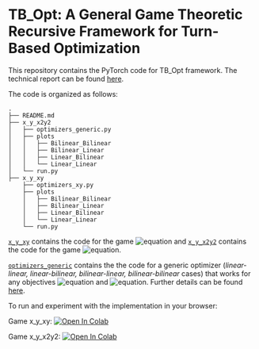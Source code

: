 # TB_Opt: A General Game Theoretic Recursive Framework for Turn-Based Optimization

This repository contains the PyTorch code for TB_Opt framework. The technical report can be found [here](https://drive.google.com/file/d/1L68uYLje17KQEtqo5FkgyLnjXmkXnWZj/view?usp=sharing). 

The code is organized as follows:
```
.
├── README.md
├── x_y_x2y2
│   ├── optimizers_generic.py
│   ├── plots
│   │   ├── Bilinear_Bilinear
│   │   ├── Bilinear_Linear
│   │   ├── Linear_Bilinear
│   │   └── Linear_Linear
│   └── run.py   
├── x_y_xy
    ├── optimizers_xy.py
    ├── plots
    │   ├── Bilinear_Bilinear
    │   ├── Bilinear_Linear
    │   ├── Linear_Bilinear
    │   └── Linear_Linear
    └── run.py
```
[`x_y_xy`](https://github.com/vrn25/TB_Opt/tree/main/x_y_xy) contains the code for the game  ![equation](https://latex.codecogs.com/gif.latex?\max_x&space;\min_y&space;x&plus;y&plus;xy) and [`x_y_x2y2`](https://github.com/vrn25/TB_Opt/tree/main/x_y_x2y2) contains the code for the game  ![equation](https://latex.codecogs.com/gif.latex?\max_x&space;\min_y&space;x&plus;y&plus;x^2y^2). 

[`optimizers_generic`](https://github.com/vrn25/TB_Opt/blob/main/x_y_x2y2/optimizers_generic.py) contains the the code for a generic optimizer (_linear-linear, linear-bilinear, bilinear-linear, bilinear-bilinear_ cases) that works for any objectives ![equation](https://latex.codecogs.com/gif.latex?\eta^1) and ![equation](https://latex.codecogs.com/gif.latex?\eta^2). Further details can be found [here](https://drive.google.com/file/d/1ujJ0_OtIe10XNCQf9StGYnVAQCqv8MXH/view?usp=sharing). 

To run and experiment with the implementation in your browser:

Game x_y_xy: [![Open In Colab](https://colab.research.google.com/assets/colab-badge.svg)](https://colab.research.google.com/gist/vrn25/5aa94006aaafb377602a378cdacab1cc)

Game x_y_x2y2: [![Open In Colab](https://colab.research.google.com/assets/colab-badge.svg)](https://colab.research.google.com/gist/vrn25/b6a2e25387a462d5d6f8beee3d384460)
